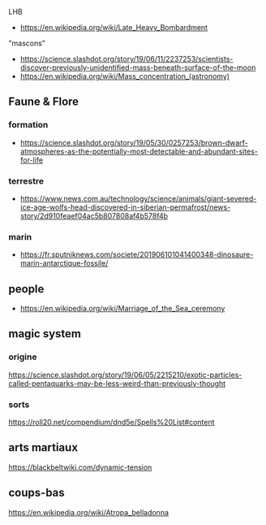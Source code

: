 
LHB
* https://en.wikipedia.org/wiki/Late_Heavy_Bombardment

"mascons"
* https://science.slashdot.org/story/19/06/11/2237253/scientists-discover-previously-unidentified-mass-beneath-surface-of-the-moon
* https://en.wikipedia.org/wiki/Mass_concentration_(astronomy)


## Faune & Flore

### formation
* https://science.slashdot.org/story/19/05/30/0257253/brown-dwarf-atmospheres-as-the-potentially-most-detectable-and-abundant-sites-for-life

### terrestre
* https://www.news.com.au/technology/science/animals/giant-severed-ice-age-wolfs-head-discovered-in-siberian-permafrost/news-story/2d910feaef04ac5b807808af4b578f4b


### marin
* https://fr.sputniknews.com/societe/201906101041400348-dinosaure-marin-antarctique-fossile/


## people
* https://en.wikipedia.org/wiki/Marriage_of_the_Sea_ceremony


## magic system

### origine
https://science.slashdot.org/story/19/06/05/2215210/exotic-particles-called-pentaquarks-may-be-less-weird-than-previously-thought


### sorts
https://roll20.net/compendium/dnd5e/Spells%20List#content



## arts martiaux

https://blackbeltwiki.com/dynamic-tension


## coups-bas

https://en.wikipedia.org/wiki/Atropa_belladonna

